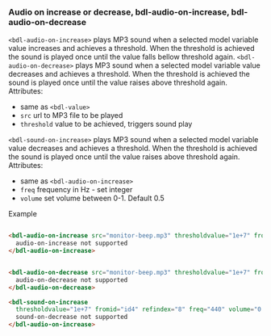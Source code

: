
### Audio on increase or decrease, bdl-audio-on-increase, bdl-audio-on-decrease
`<bdl-audio-on-increase>` plays MP3 sound when a selected model variable value increases and achieves a threshold. When the threshold is achieved the sound is played once until the value falls bellow threshold again.
`<bdl-audio-on-decrease>` plays MP3 sound when a selected model variable value decreases and achieves a threshold. When the threshold is achieved the sound is played once until the value raises above threshold again.
Attributes:
  * same as `<bdl-value>`
  * `src` url to MP3 file to be played
  * `threshold` value to be achieved, triggers sound play

`<bdl-sound-on-increase>` plays MP3 sound when a selected model variable value decreases and achieves a threshold. When the threshold is achieved the sound is played once until the value raises above threshold again.
Attributes:
  * same as `<bdl-audio-on-increase>`
  * `freq` frequency in Hz - set integer
  * `volume` set volume between 0-1. Default 0.5
  
Example
```html

<bdl-audio-on-increase src="monitor-beep.mp3" thresholdvalue="1e+7" fromid="id4" refindex="8">
  audio-on-increase not supported
</bdl-audio-on-increase>


<bdl-audio-on-decrease src="monitor-beep.mp3" thresholdvalue="1e+7" fromid="id4" refindex="8">
  audio-on-decrease not supported
</bdl-audio-on-decrease>

<bdl-sound-on-increase 
  thresholdvalue="1e+7" fromid="id4" refindex="8" freq="440" volume="0.3">
  sound-on-decrease not supported
</bdl-audio-on-increase> 
```

